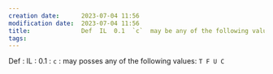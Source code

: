 ```yaml
---
creation date:		2023-07-04 11:56
modification date:	2023-07-04 11:56
title: 				Def  IL  0.1  `c`  may be any of the following values `T F U C`
tags:
---
```

Def : IL : 0.1 : `c` : may posses any of the following values: `T F U C`